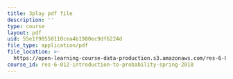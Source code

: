 ```yaml
---
title: 3play pdf file
description: ''
type: course
layout: pdf
uid: 55e1f98550110cea4b1980ec9df6224d
file_type: application/pdf
file_location: >-
  https://open-learning-course-data-production.s3.amazonaws.com/res-6-012-introduction-to-probability-spring-2018/55e1f98550110cea4b1980ec9df6224d_HL7qwWvON4.pdf
course_id: res-6-012-introduction-to-probability-spring-2018
---
```


